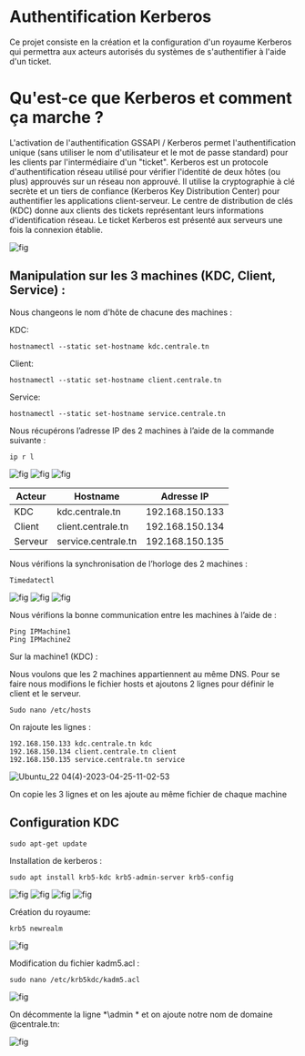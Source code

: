 # Authentification Kerberos
Ce projet consiste en la création et la configuration d'un royaume Kerberos qui permettra aux acteurs autorisés du systèmes de s'authentifier à l'aide d'un ticket.

# Qu'est-ce que Kerberos et comment ça marche ?
L'activation de l'authentification GSSAPI / Kerberos permet l'authentification unique (sans utiliser le nom d'utilisateur et le mot de passe standard) pour les clients par l'intermédiaire d'un "ticket".
Kerberos est un protocole d'authentification réseau utilisé pour vérifier l'identité de deux hôtes (ou plus) approuvés sur un réseau non approuvé. Il utilise la cryptographie à clé secrète et un tiers de confiance (Kerberos Key Distribution Center) pour authentifier les applications client-serveur. Le centre de distribution de clés (KDC) donne aux clients des tickets représentant leurs informations d'identification réseau. Le ticket Kerberos est présenté aux serveurs une fois la connexion établie.

![fig](https://user-images.githubusercontent.com/62994130/235366271-042582dc-ecdf-425e-ba55-3d8c23feeada.jpg)

## Manipulation sur les 3 machines (KDC, Client, Service) :

Nous changeons le nom d'hôte de chacune des machines :

KDC:
```
hostnamectl --static set-hostname kdc.centrale.tn
```
Client:
```
hostnamectl --static set-hostname client.centrale.tn
```
Service:
```
hostnamectl --static set-hostname service.centrale.tn
```

Nous récupérons l’adresse IP des 2 machines à l’aide de la commande suivante :
```
ip r l
```
![fig](https://user-images.githubusercontent.com/62994130/235366484-0bed8f00-0b91-4c3f-b2da-03ad6ba5c5a9.png)
![fig](https://user-images.githubusercontent.com/62994130/235366485-48290fc4-6825-439a-9608-1b90d8f73b8c.png)
![fig](https://user-images.githubusercontent.com/62994130/235366488-c9848195-0dfd-4f9a-884d-9795ffc87a54.png)



| Acteur        | Hostname             | Adresse IP      |
| ------------- | -------------------- | --------------- |
| KDC           | kdc.centrale.tn      | 192.168.150.133 |
| Client        | client.centrale.tn   | 192.168.150.134 |
| Serveur       | service.centrale.tn  | 192.168.150.135 |

Nous vérifions la synchronisation de l’horloge des 2 machines :
```
Timedatectl
```
![fig](https://user-images.githubusercontent.com/62994130/235367098-9be62a47-5480-4ea1-99d0-ed9a7ef9c479.png)
![fig](https://user-images.githubusercontent.com/62994130/235367102-1820d0e8-6b42-4342-aabc-1b0bd6345bae.png)
![fig](https://user-images.githubusercontent.com/62994130/235367104-59c4486e-728c-43ad-a954-dc18931f8836.png)


Nous vérifions la bonne communication entre les machines à l’aide de : 
```
Ping IPMachine1
Ping IPMachine2
```



Sur la machine1 (KDC) : 

Nous voulons que les 2 machines appartiennent au même DNS. Pour se faire nous modifions le fichier hosts et ajoutons 2 lignes pour définir le client et le serveur.
```
Sudo nano /etc/hosts
```

On rajoute les lignes :
```
192.168.150.133 kdc.centrale.tn kdc
192.168.150.134 client.centrale.tn client
192.168.150.135 service.centrale.tn service
```
![Ubuntu_22 04(4)-2023-04-25-11-02-53](https://user-images.githubusercontent.com/62994130/235367339-3ce0f173-563a-4d76-9ddb-837fb2c7e425.png)


On copie les 3 lignes et on les ajoute au même fichier de chaque machine

## Configuration KDC

```
sudo apt-get update
```
Installation de kerberos :


```
sudo apt install krb5-kdc krb5-admin-server krb5-config
```

![fig](https://user-images.githubusercontent.com/62994130/235367434-d2347d6c-82f0-4b29-8136-728c265f4fa0.png)
![fig](https://user-images.githubusercontent.com/62994130/235367443-a7c328b0-2aa2-4915-8e85-6bbd9073ec50.png)
![fig](https://user-images.githubusercontent.com/62994130/235367448-7ecc28cc-6f27-4b73-b1f9-1b891a284c45.png)
![fig](https://user-images.githubusercontent.com/62994130/235367454-4506709f-a185-4404-bc9e-639b41612d6f.png)

Création du royaume: 

```
krb5 newrealm
```

![fig](https://user-images.githubusercontent.com/62994130/235367493-1b59966b-c419-47ad-a8fe-1735eef667dc.png)

Modification du fichier kadm5.acl : 

```
sudo nano /etc/krb5kdc/kadm5.acl
```

![fig](https://user-images.githubusercontent.com/62994130/235367600-55654792-5226-4391-ba03-a37d62c41660.png)

On décommente la ligne *\admin * et on ajoute notre nom de domaine @centrale.tn:


![fig](https://user-images.githubusercontent.com/62994130/235367605-5e89843b-87c1-4829-a680-ef0afd94c391.png)


